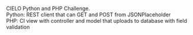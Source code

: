 CIELO Python and PHP Challenge.  
Python: REST client that can GET and POST from JSONPlaceholder  
PHP: CI view with controller and model that uploads to database with field validation

